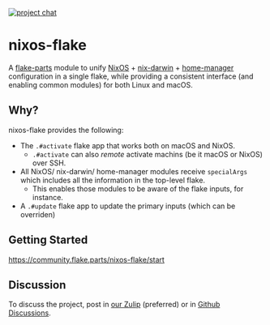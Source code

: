 [![project chat](https://img.shields.io/badge/zulip-join_chat-brightgreen.svg)](https://nixos.zulipchat.com/#narrow/stream/413948-nixos)

# nixos-flake

A [flake-parts](https://flake.parts/) module to unify [NixOS](https://nixos.org/manual/nixos/stable/) + [nix-darwin](https://github.com/LnL7/nix-darwin) + [home-manager] configuration in a single flake, while providing a consistent interface (and enabling common modules) for both Linux and macOS.


[home-manager]: https://github.com/nix-community/home-manager

## Why?

nixos-flake provides the following:

- The `.#activate` flake app that works both on macOS and NixOS.
  - `.#activate` can also *remote* activate machins (be it macOS or NixOS) over SSH.
- All NixOS/ nix-darwin/ home-manager modules receive `specialArgs` which includes all the information in the top-level flake.
  - This enables those modules to be aware of the flake inputs, for instance.
- A `.#update` flake app to update the primary inputs (which can be overriden)

## Getting Started

https://community.flake.parts/nixos-flake/start

## Discussion

To discuss the project, post in [our Zulip](https://nixos.zulipchat.com/#narrow/stream/413948-nixos) (preferred) or in [Github Discussions](https://github.com/srid/nixos-flake/discussions).
